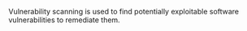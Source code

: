 Vulnerability scanning is used to find potentially exploitable software vulnerabilities to remediate them.